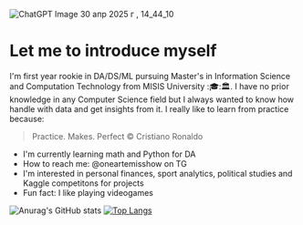![ChatGPT Image 30 апр  2025 г , 14_44_10](https://github.com/user-attachments/assets/97d4415c-4e8b-4ad9-8b94-c8c91f546fa3)

# Let me to introduce myself

I'm first year rookie in DA/DS/ML pursuing Master's in Information Science and Computation Technology from MISIS University :🎓:🏛️. I have no prior knowledge in any Computer Science field but I always wanted to know how handle with data and get insights from it. I really like to learn from practice because:
> Practice. Makes. Perfect
> © Cristiano Ronaldo

- I'm currently learning math and Python for DA
- How to reach me: @oneartemisshow on TG
- I'm interested in personal finances, sport analytics, political studies and Kaggle competitons for projects
- Fun fact: I like playing videogames

![Anurag's GitHub stats](https://github-readme-stats.vercel.app/api?username=Artem1s1337&show_icons=true&theme=transparent)
[![Top Langs](https://github-readme-stats.vercel.app/api/top-langs/?username=Artem1s1337&layout=donut-vertical)](https://github.com/anuraghazra/github-readme-stats)
